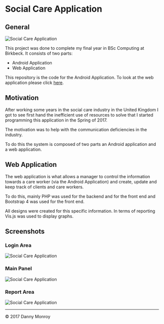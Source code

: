 # Social Care Application

## General

![Social Care Application](http://i.imgur.com/80v8RtA.jpg)

This project was done to complete my final year in BSc Computing at Birkbeck. It consists of two parts:

* Android Application
* Web Application

This repository is the code for the Android Application. To look at the web application please click [here](https://github.com/dannymonroy/SocialCarePanel).

## Motivation

After working some years in the social care industry in the United Kingdom I got to see first hand the inefficient use of resources to solve that I started programming this application in the Spring of 2017.

The motivation was to help with the communication deficiencies in the industry.

To do this the system is composed of two parts an Android application and a web application.

## Web Application

The web application is what allows a manager to control the information towards a care worker (via the Android Application) and create, update and keep track of clients and care workers.

To do this, mainly PHP was used for the backend and for the front end and Bootstrap 4 was used for the front end.

All designs were created for this specific information. In terms of reporting Vis.js was used to display graphs.

## Screenshots

### Login Area
![Social Care Application](http://i.imgur.com/n8SKqcG.jpg)
### Main Panel
![Social Care Application](http://i.imgur.com/eADgF6c.jpg)
### Report Area
![Social Care Application](http://i.imgur.com/eVPXyH7.jpg)

---

&copy; 2017 Danny Monroy

